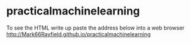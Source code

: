 # practicalmachinelearning
To see the HTML write up paste the address below into a web browser
http://Mark66Rayfield.github.io/practicalmachinelearning